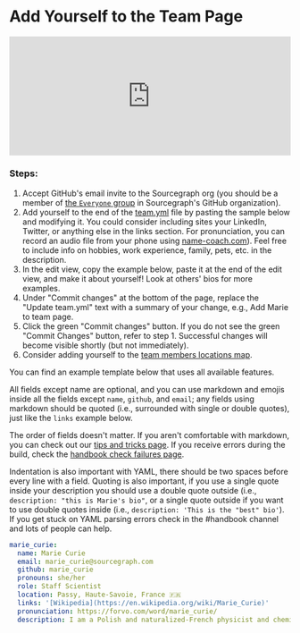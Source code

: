 # Add Yourself to the Team Page

<div style="position: relative; padding-bottom: 42.1875%; height: 0;"><iframe src="https://www.loom.com/embed/77099078d3cc4a8ca9c2ce1592eeb6d6" frameborder="0" webkitallowfullscreen mozallowfullscreen allowfullscreen style="position: absolute; top: 0; left: 0; width: 100%; height: 100%;"></iframe></div>

### Steps:

1. Accept GitHub's email invite to the Sourcegraph org (you should be a member of [the `Everyone` group](https://github.com/orgs/sourcegraph/teams/everyone) in Sourcegraph's GitHub organization).
1. Add yourself to the end of the [team.yml](https://github.com/sourcegraph/handbook/blob/main/data/team.yml) file by pasting the sample below and modifying it. You could consider including sites your LinkedIn, Twitter, or anything else in the links section. For pronunciation, you can record an audio file from your phone using [name-coach.com](https://www.name-coach.com/)). Feel free to include info on hobbies, work experience, family, pets, etc. in the description.
1. In the edit view, copy the example below, paste it at the end of the edit view, and make it about yourself! Look at others' bios for more examples.
1. Under "Commit changes" at the bottom of the page, replace the "Update team.yml" text with a summary of your change, e.g., Add Marie to team page.
1. Click the green "Commit changes" button. If you do not see the green "Commit Changes" button, refer to step 1. Successful changes will become visible shortly (but not immediately).
1. Consider adding yourself to the [team members locations map](../company/team/locations.md).

You can find an example template below that uses all available features.

All fields except name are optional, and you can use markdown and emojis inside all the fields except `name`, `github`, and `email`; any fields using markdown should be quoted (i.e., surrounded with single or double quotes), just like the `links` example below.

The order of fields doesn't matter. If you aren't comfortable with markdown, you can check out our [tips and tricks page](markdown-resources.md). If you receive errors during the build, check the [handbook check failures page](handbook-check-failures.md).

Indentation is also important with YAML, there should be two spaces before every line with a field. Quoting is also important, if you use a single quote inside your description you should use a double quote outside (i.e., `description: "this is Marie's bio"`, or a single quote outside if you want to use double quotes inside (i.e., `description: 'This is the "best" bio'`). If you get stuck on YAML parsing errors check in the #handbook channel and lots of people can help.

```yaml
marie_curie:
  name: Marie Curie
  email: marie_curie@sourcegraph.com
  github: marie_curie
  pronouns: she/her
  role: Staff Scientist
  location: Passy, Haute-Savoie, France 🇫🇷
  links: '[Wikipedia](https://en.wikipedia.org/wiki/Marie_Curie)'
  pronunciation: https://forvo.com/word/marie_curie/
  description: I am a Polish and naturalized-French physicist and chemist who conducted pioneering research on radioactivity. I was the first woman to win a Nobel Prize, the first person and the only woman to win the Nobel Prize twice, and the only person to win the Nobel Prize in two scientific fields. My husband, Pierre Curie, was a co-winner on her first Nobel Prize, making us the first ever married couple to win the Nobel Prize and launching the Curie family legacy of five Nobel Prizes. I was, in 1906, the first woman to become a professor at the University of Paris.
```
